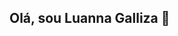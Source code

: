 ## Olá, sou Luanna Galliza 👋

<!--
**luanna-galliza/luanna-galliza** is a ✨ _special_ ✨ repository because its `README.md` (this file) appears on your GitHub profile.

- 🔭 Atualmente estou cursando Aanálise e Desenvolvimento de Sistemas
- 🌱 Estou estudando Java
- 😄 Pronomes: Ela/Dela
-->
